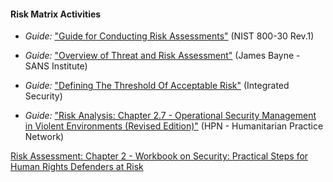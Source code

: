 
#### Risk Matrix Activities

  * *Guide:* ["Guide for Conducting Risk Assessments"](http://nvlpubs.nist.gov/nistpubs/Legacy/SP/nistspecialpublication800-30r1.pdf) (NIST 800-30 Rev.1)

  * *Guide:* ["Overview of Threat and Risk Assessment"](https://www.sans.org/reading-room/whitepapers/auditing/overview-threat-risk-assessment-76) (James Bayne - SANS Institute)

  * *Guide:* ["Defining The Threshold Of Acceptable Risk"](http://integratedsecuritymanual.org/exercise/defining-the-threshold-of-acceptable-risk) (Integrated Security)

  * *Guide:* ["Risk Analysis: Chapter 2.7 - Operational Security Management in Violent Environments (Revised Edition)"](http://www.odihpn.org/index.php?option=com_k2&view=item&layout=item&id=3159#page=46) (HPN - Humanitarian Practice Network)

[Risk Assessment: Chapter 2 - Workbook on Security: Practical Steps for Human Rights Defenders at Risk](http://frontlinedefenders.org/files/workbook_eng.pdf#page=29)
